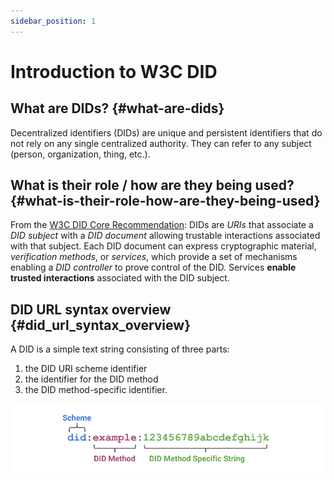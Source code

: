 ```yaml
---
sidebar_position: 1
---
```


# Introduction to W3C DID

## What are DIDs? {#what-are-dids}

Decentralized identifiers (DIDs) are unique and persistent identifiers that do not rely on any single centralized authority. They can refer to any subject (person, organization, thing, etc.).

## What is their role / how are they being used? {#what-is-their-role-how-are-they-being-used}

From the [W3C DID Core Recommendation](https://www.w3.org/TR/did-core/):
DIDs are *URIs* that associate a *DID subject* with a *DID document* allowing trustable interactions associated with that subject. Each DID document can express cryptographic material, *verification methods*, or *services*, which provide a set of mechanisms enabling a *DID controller* to prove control of the DID. Services **enable trusted interactions** associated with the DID subject.

## DID URL syntax overview {#did_url_syntax_overview}

A DID is a simple text string consisting of three parts:

1. the DID URI scheme identifier
2. the identifier for the DID method
3. the DID method-specific identifier.

![decentralized identifier example](../images/did-format-example.png)
